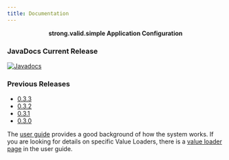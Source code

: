 ```yaml
---
title: Documentation
---  
```


<strong><center> strong.valid.simple Application Configuration </center></strong>

### JavaDocs Current Release  

[![Javadocs](https://www.javadoc.io/badge/org.yarnandtail/andhow.svg)](https://www.javadoc.io/doc/org.yarnandtail/andhow)

### Previous Releases  
 - [0.3.3](https://www.javadoc.io/doc/org.yarnandtail/andhow/0.3.3)
 - [0.3.2](https://www.javadoc.io/doc/org.yarnandtail/andhow/0.3.2)
 - [0.3.1](https://www.javadoc.io/doc/org.yarnandtail/andhow/0.3.1)
 - [0.3.0](https://www.javadoc.io/doc/org.yarnandtail/andhow/0.3.0)

The [user guide](../user-guide) provides a good background of how the system works. If you are looking for details on 
specific Value Loaders, there is a [value loader page](../user-guide/value-loaders) in the user guide.
